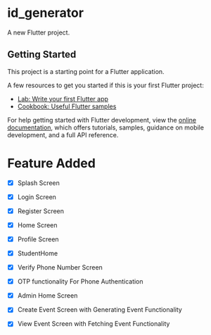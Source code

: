 # id_generator

A new Flutter project.

## Getting Started

This project is a starting point for a Flutter application.

A few resources to get you started if this is your first Flutter project:

- [Lab: Write your first Flutter app](https://docs.flutter.dev/get-started/codelab)
- [Cookbook: Useful Flutter samples](https://docs.flutter.dev/cookbook)

For help getting started with Flutter development, view the
[online documentation](https://docs.flutter.dev/), which offers tutorials,
samples, guidance on mobile development, and a full API reference.


# Feature Added 
- [X] Splash Screen
- [x] Login Screen
- [x] Register Screen
- [x] Home Screen
- [x] Profile Screen
- [x] StudentHome
- [x] Verify Phone Number Screen 
- [x] OTP functionality For Phone Authentication
- [x] Admin Home Screen
- [x] Create Event Screen with Generating Event Functionality 
- [x] View Event Screen with Fetching Event Functionality 

